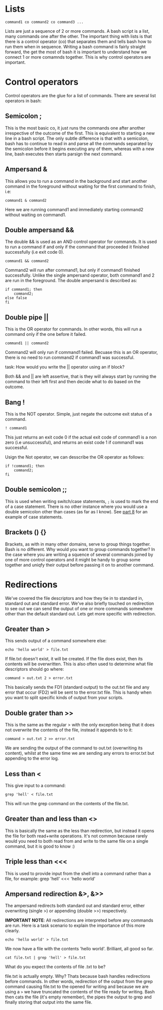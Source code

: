 Lists 
=====
	command1 co command2 co command3 ...

Lists are just a sequence of 2 or more commands. A bash script is a list, many commands one after the other. The important thing with lists is that there is a control operator (co) that separates them and tells bash how to run them when in sequence. Writing a bash command is fairly straight forward, the get the most of bash it is important to understand how we connect 1 or more comamnds together. This is why control operators are important.


Control operators
=================
Control operators are the glue for a list of commands. There are several list operators in bash:

Semicolon ;
-----------
This is the most basic co, it just runs the commands one after another irrespective of the outcome of the first. This is equivalent to starting a new line in a bash script. The only subtle difference is that with a semicolon, bash has to continue to read in and parse all the commands separated by the semicolon before it begins executing any of them, whereas with a new line, bash executes then starts parsign the next command.

Ampersand &
-----------
This allows you to run a command in the background and start another command in the foreground without waiting for the first command to finish, i.e:

	command1 & command2

Here we are running command1 and immediately starting command2 without waiting on command1.

Double ampersand &&
-------------------
The double && is used as an AND control operator for commands. It is used to run a command if and only if the command that proceeded it finished successfully (i.e exit code 0).

	command1 && command2

Command2 will run after command1, but only if command1 finished successfully. Unlike the single ampersand operator, both command1 and 2 are run in the foreground. The double ampersand is described as:

	if command1; then
		command2;
	else false
	fi

Double pipe ||
--------------
This is the OR operator for commands. In other words, this will run a command only if the one before it failed.

	command1 || command2

Command2 will only run if command1 failed. Becuase this is an OR operator, there is no need to run command2 if command1 was successful.

task: How would you write the || operator using an if block?

Both && and || are left assertive, that is they will always start by running the command to their left first and then decide what to do based on the outcome.

Bang !
------
This is the NOT operator. Simple, just negate the outcome exit status of a command.

	! command1

This just returns an exit code 0 if the actual exit code of command1 is a non zero (i.e unsuccessful), and returns an exist code 1 if command1 was successful.

Usign the Not operator, we can desscribe the OR operator as follows:

	if !command1; then 
		command2; 
	fi

Double semicolon ;;
-------------------
This is used when writing switch/case statements, `;` is used to mark the end of a case statement. There is no other instance where you would use a double semicolon other than cases (as far as I know). See [part 8](part8_if_and_case.md) for an example of  case statements.

Brackets () {}
---------------
Brackets, as with in many other domains, serve to group things together. Bash is no different. Why would you want to group commands together? In the case where you are writing a squence of several commands joined by one of more control operators and it might be handy to group some together and uniqfy their output before passing it on to another command.


Redirections
============
We've covered the file descriptors and how they tie in to standard in, standard out and standard error. We've also briefly touched on redirection to see out we can send the output of one or more commands somewhere other than the default standard out. Lets get more specific with redirection.

Greater than >
--------------
This sends output of a command somewhere else:

	echo 'hello world' > file.txt

If file.txt doesn't exist, it will be created. If the file does exist, then its contents will be overwritten.
This is also often used to determine what file descriptors should go where:

	command > out.txt 2 > error.txt

This basically sends the FD1 (standard output) to the out.txt file and any error that occur (FD2) will be sent to the error.txt file. This is handy when you want to split specific kinds of output from your scripts.

Double grater than >>
---------------------
This is the same as the regular > with the only exception being that it does not overwrite the contents of the file, instead it appends to to it:

	command > out.txt 2 >> error.txt

We are sending the output of the command to out.txt (overwriting its content), whilst at the same time we are sending any errors to error.txt but appending to the error log.

Less than <
-----------
This give input to a command:

	grep 'hell' < file.txt

This will run the grep command on the contents of the file.txt.

Greater than and less than <>
-----------------------------
This is basically the same as the less than redirection, but instead it opens the file for both read+write operations. It's not common because rarely would you need to both read from and write to the same file on a single command, but it is good to know :)

Triple less than <<<
--------------------
This is used to provide input from the shell into a command rather than a file, for example:
	grep 'hell' <<< 'hello world'

Ampersand redirection &>, &>>
-----------------------------
The ampersand redirects both standard out and standard error, either overwriting (single >) or appending (double >>) respectively.


**IMPORTANT NOTE**: All redirections are interpreted before any commands are run. Here is a task scenario to explain the importance of this more clearly.

	echo 'hello world' > file.txt
	
We now have a file with the contents 'hello world'. Brilliant, all good so far.

	cat file.txt | grep 'hell' > file.txt
	
What do you expect the contents of file .txt to be? 

file.txt is actually empty. Why? Thats because bash handles redirections before commands. In other words, redirection of the output from the grep command causing file.txt to the opened for writing and because we are using a `>` we have truncated the contents of the file ready for writing. Bash then cats the file (it's empty remember), the pipes the output to grep and finally storing that output into the same file. 
